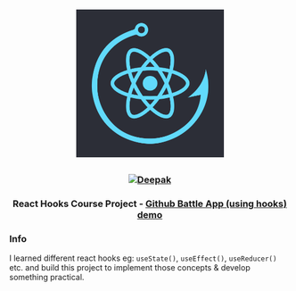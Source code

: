 <h1 align="center">
  <a href="https://radiant-sands-51546.herokuapp.com/profile/deepak.chandani">
  <img src="/react_hooks.jpg" alt="React hooks" width="265"></a>
  <br>
</h1>

<h3 align="center">
  <a href="https://radiant-sands-51546.herokuapp.com/profile/deepak.chandani">
  <img src="https://www.gravatar.com/avatar/76b3845fdeebdcccbd3728f4df17c788?s=235" alt="Deepak"></a>
  <br>
</h3>

<h3 align="center">React Hooks Course Project - <a href="http://react-hooks-dc.surge.sh">Github Battle App (using hooks) demo</a></h3>

### Info
I learned different react hooks eg: `useState()`, `useEffect()`, `useReducer()` etc. 
and build this project to implement those concepts & develop something practical.
